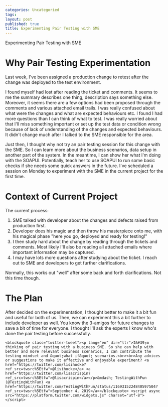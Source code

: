```yaml
---
categories: Uncategoried
tags: 
layout: post
published: true
title: Experimenting Pair Testing with SME
---
```

Experimenting Pair Testing with SME

# Why Pair Testing Experimentation
Last week, I've been assigned a production change to retest after the change was deployed to the test environment.

I found myself had lost after reading the ticket and comments. It seems to me the summary describes one thing, description says something else. Moreover, it seems there are a few options had been proposed through the comments and various attached email trails. I was really confused about what were the changes and what are expected behaviours etc. I found I had more questions than I can think of what to test. I was really worried about that I'll miss something important or set up the test data or condition wrong because of lack of understanding of the changes and expected behaviours. It didn't change much after I talked to the SME responsible for the area.

Just then, I thought why not try an pair testing session for this change with the SME. So I can learn more about the business scenarios, data setup in another part of the system. In the meantime, I can show her what I'm doing with the SOAPUI. Potentially, teach her to use SOAPUI to run some basic checks if she needs some quick answers in the future. I've scheduled a session on Monday to experiment with the SME in the current project for the first time.

# Context of Current Project
The current process:
1. SME talked with developer about the changes and defects raised from production first. 
2. Developer does his magic and then throw his masterpiece onto me, with his magical phase "here you go, deployed and ready for testing!"
3. I then study hard about the change by reading through the tickets and comments. Most likely I'll also be reading all attached emails where important information may be captured.
4. I may have lots more questions after studying about the ticket. I reach out to SME and developers to get further clarifications.

Normally, this works out "well" after some back and forth clarifications. Not this time though.

# The Plan
After decided on the experimentation, I thought better to make it a bit fun and useful for both of us. Then, we can experiment this a bit further to include developer as well. You know the 3-amigos for future changes to save a bit of time for everyone. I thought I'll ask the experts I know who's done the pair testing before successfully. 



    <blockquote class="twitter-tweet"><p lang="en" dir="ltr">I&#39;m thinking of pair testing with a business SME. So she can help with better and more relevant business scenarios, I can contribute the testing mindset and &quot;what if&quot; scenarios.<br><br>Any advices or suggestions to make it effective and enjoyable experiment? <a href="https://twitter.com/lisihocke?ref_src=twsrc%5Etfw">@lisihocke</a> <a href="https://twitter.com/lisacrispin?ref_src=twsrc%5Etfw">@lisacrispin</a></p>&mdash; TestingWithFun (@TestingWithFun) <a href="https://twitter.com/TestingWithFun/status/1169315224840597504?ref_src=twsrc%5Etfw">September 4, 2019</a></blockquote> <script async src="https://platform.twitter.com/widgets.js" charset="utf-8"></script>






